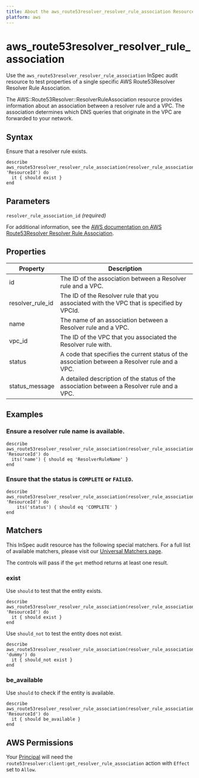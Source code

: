 ```yaml
---
title: About the aws_route53resolver_resolver_rule_association Resource
platform: aws
---
```


# aws\_route53resolver\_resolver\_rule\_association

Use the `aws_route53resolver_resolver_rule_association` InSpec audit resource to test properties of a single specific AWS Route53Resolver Resolver Rule Association.

The AWS::Route53Resolver::ResolverRuleAssociation resource provides information about an association between a resolver rule and a VPC. The association determines which DNS queries that originate in the VPC are forwarded to your network.

## Syntax

Ensure that a resolver rule exists.

    describe aws_route53resolver_resolver_rule_association(resolver_rule_association_id: 'ResourceId') do
      it { should exist }
    end

## Parameters

`resolver_rule_association_id` _(required)_

For additional information, see the [AWS documentation on AWS Route53Resolver Resolver Rule Association](https://docs.aws.amazon.com/AWSCloudFormation/latest/UserGuide/aws-resource-athena-workgroup.html).

## Properties

| Property | Description|
| --- | --- |
| id | The ID of the association between a Resolver rule and a VPC. |
| resolver_rule_id | The ID of the Resolver rule that you associated with the VPC that is specified by VPCId. |
| name | The name of an association between a Resolver rule and a VPC. |
| vpc_id | The ID of the VPC that you associated the Resolver rule with. |
| status | A code that specifies the current status of the association between a Resolver rule and a VPC. |
| status_message | A detailed description of the status of the association between a Resolver rule and a VPC. |

## Examples

### Ensure a resolver rule name is available.
    describe aws_route53resolver_resolver_rule_association(resolver_rule_association_id: 'ResourceId') do
      its('name') { should eq 'ResolverRuleName' }
    end

### Ensure that the status is `COMPLETE` or `FAILED`.
    describe aws_route53resolver_resolver_rule_association(resolver_rule_association_id: 'ResourceId') do
        its('status') { should eq 'COMPLETE' }
    end

## Matchers

This InSpec audit resource has the following special matchers. For a full list of available matchers, please visit our [Universal Matchers page](https://www.inspec.io/docs/reference/matchers/).

The controls will pass if the `get` method returns at least one result.

### exist

Use `should` to test that the entity exists.

    describe aws_route53resolver_resolver_rule_association(resolver_rule_association_id: 'ResourceId') do
      it { should exist }
    end

Use `should_not` to test the entity does not exist.
      
    describe aws_route53resolver_resolver_rule_association(resolver_rule_association_id: 'dummy') do
      it { should_not exist }
    end

### be_available

Use `should` to check if the entity is available.

    describe aws_route53resolver_resolver_rule_association(resolver_rule_association_id: 'ResourceId') do
      it { should be_available }
    end

## AWS Permissions

Your [Principal](https://docs.aws.amazon.com/IAM/latest/UserGuide/intro-structure.html#intro-structure-principal) will need the `route53resolver:client:get_resolver_rule_association` action with `Effect` set to `Allow`.
